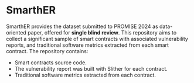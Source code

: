 # SmarthER
SmarthER provides the dataset submitted to PROMISE 2024 as data-oriented paper, offered for **single blind review**.
This repository aims to collect a significant sample of smart contracts with associated vulnerability reports, and traditional software metrics extracted from each smart contract. 
The repository contains:
- Smart contracts source code.
- The vulnerability report was built with Slither for each contract.
- Traditional software metrics extracted from each contract.
